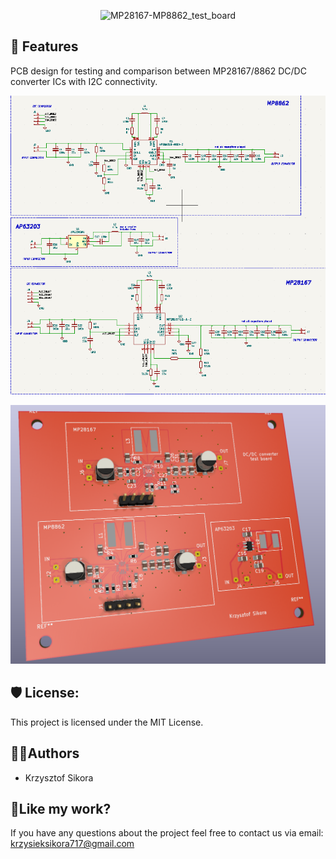 <p align="center">
<img src="https://socialify.git.ci/411568/MP28167-MP8862_test_board/image?description=1&name=1&pattern=Circuit+Board&theme=Dark" alt="MP28167-MP8862_test_board" width="640" height="320" />
</p>

<h2>🧐 Features</h2>

PCB design for testing and comparison between MP28167/8862 DC/DC converter ICs with I2C connectivity.

![Schematic kicad](/images/schematic.png)

![3d view](/images/3dview.png)

<h2>🛡️ License:</h2>

This project is licensed under the MIT License.


<h2> 🙋‍♂️Authors </h2>

- Krzysztof Sikora

<h2>💖Like my work?</h2>

If you have any questions about the project feel free to contact us via email: krzysieksikora717@gmail.com